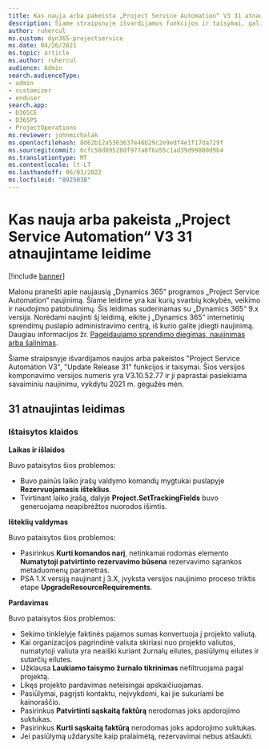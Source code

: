 ```yaml
---
title: Kas nauja arba pakeista „Project Service Automation“ V3 31 atnaujintame leidime
description: Šiame straipsnyje išvardijamos funkcijos ir taisymai, galimi "Project Service Automation Update Release 31", V3.
author: ruhercul
ms.custom: dyn365-projectservice
ms.date: 04/26/2021
ms.topic: article
ms.author: ruhercul
audience: Admin
search.audienceType:
- admin
- customizer
- enduser
search.app:
- D365CE
- D365PS
- ProjectOperations
ms.reviewer: johnmichalak
ms.openlocfilehash: 8d62b12a5363637e46b29c2e9edf4e1f17da729f
ms.sourcegitcommit: 6cfc50d89528df977a8f6a55c1ad39d99800d9b4
ms.translationtype: MT
ms.contentlocale: lt-LT
ms.lasthandoff: 06/03/2022
ms.locfileid: "8925038"
---
```

# <a name="whats-new-or-changed-in-project-service-automation-update-release-31-v3"></a>Kas nauja arba pakeista „Project Service Automation“ V3 31 atnaujintame leidime

[!include [banner](../includes/psa-now-project-operations.md)]

Malonu pranešti apie naujausią „Dynamics 365“ programos „Project Service Automation“ naujinimą. Šiame leidime yra kai kurių svarbių kokybės, veikimo ir naudojimo patobulinimų. Šis leidimas suderinamas su „Dynamics 365“ 9.x versija. Norėdami naujinti šį leidimą, eikite į „Dynamics 365“ internetinių sprendimų puslapio administravimo centrą, iš kurio galite įdiegti naujinimą. Daugiau informacijos žr. [Pageidaujamo sprendimo diegimas, naujinimas arba šalinimas](/power-platform/admin/install-remove-preferred-solution).

Šiame straipsnyje išvardijamos naujos arba pakeistos "Project Service Automation V3", "Update Release 31" funkcijos ir taisymai. Šios versijos komponavimo versijos numeris yra V3.10.52.77 ir ji paprastai pasiekiama savaiminiu naujinimu, vykdytu 2021 m. gegužės mėn.

## <a name="update-release-31"></a>31 atnaujintas leidimas

### <a name="bug-fixes"></a>Ištaisytos klaidos

**Laikas ir išlaidos**

Buvo pataisytos šios problemos:

- Buvo painūs laiko įrašų valdymo komandų mygtukai puslapyje **Rezervuojamasis išteklius**.
- Tvirtinant laiko įrašą, dalyje **Project.SetTrackingFields** buvo generuojama neapibrėžtos nuorodos išimtis.

**Išteklių valdymas**

Buvo pataisytos šios problemos:

- Pasirinkus **Kurti komandos narį**, netinkamai rodomas elemento **Numatytoji patvirtinto rezervavimo būsena** rezervavimo sąrankos metaduomenų parametras.
- PSA 1.X versiją naujinant į 3.X, įvyksta versijos naujinimo proceso triktis etape **UpgradeResourceRequirements**.


**Pardavimas**

Buvo pataisytos šios problemos:

- Sekimo tinklelyje faktinės pajamos sumas konvertuoja į projekto valiutą.
- Kai organizacijos pagrindinė valiuta skiriasi nuo projekto valiutos, numatytoji valiuta yra neaiški kuriant žurnalų eilutes, pasiūlymų eilutes ir sutarčių eilutes.
- Užklausa **Laukiamo taisymo žurnalo tikrinimas** nefiltruojama pagal projektą.
- Likęs projekto pardavimas neteisingai apskaičiuojamas.
- Pasiūlymai, pagrįsti kontaktu, neįvykdomi, kai jie sukuriami be kainoraščio.
- Pasirinkus **Patvirtinti sąskaitą faktūrą** nerodomas joks apdorojimo suktukas.
- Pasirinkus **Kurti sąskaitą faktūrą** nerodomas joks apdorojimo suktukas.
- Jei pasiūlymą uždarysite kaip pralaimėtą, rezervavimai nebus atšaukti.







